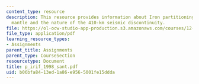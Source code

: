 ```yaml
---
content_type: resource
description: This resource provides information about Iron partitioning in a pyrolite
  mantle and the nature of the 410-km seismic discontinuity.
file: https://ol-ocw-studio-app-production.s3.amazonaws.com/courses/12-581-phase-transitions-in-the-earths-interior-spring-2005/b06bfa8413ed1a86e9565001fe15ddda_p_irif_1998_sant.pdf
file_type: application/pdf
learning_resource_types:
- Assignments
parent_title: Assignments
parent_type: CourseSection
resourcetype: Document
title: p_irif_1998_sant.pdf
uid: b06bfa84-13ed-1a86-e956-5001fe15ddda
---
```

